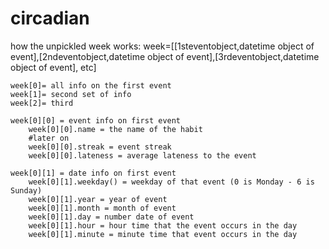 # circadian
how the unpickled week works:
    week=[[1steventobject,datetime object of event],[2ndeventobject,datetime object of event],[3rdeventobject,datetime object of event], etc]
    
    week[0]= all info on the first event
    week[1]= second set of info
    week[2]= third

    week[0][0] = event info on first event
        week[0][0].name = the name of the habit
        #later on
        week[0][0].streak = event streak
        week[0][0].lateness = average lateness to the event
    
    week[0][1] = date info on first event
        week[0][1].weekday() = weekday of that event (0 is Monday - 6 is Sunday)
        week[0][1].year = year of event
        week[0][1].month = month of event
        week[0][1].day = number date of event
        week[0][1].hour = hour time that the event occurs in the day
        week[0][1].minute = minute time that event occurs in the day


